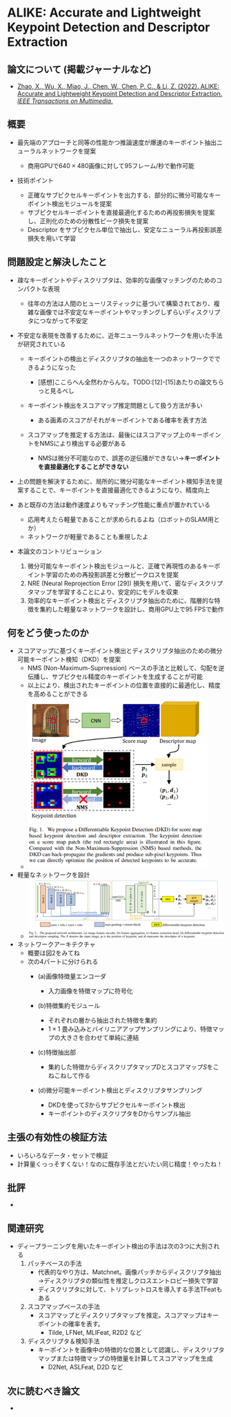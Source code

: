 # ALIKE: Accurate and Lightweight Keypoint Detection and Descriptor Extraction

## 論文について (掲載ジャーナルなど)
- [Zhao, X., Wu, X., Miao, J., Chen, W.,  Chen, P. C., & Li, Z. (2022). ALIKE: Accurate and Lightweight  Keypoint Detection and Descriptor Extraction. *IEEE Transactions on Multimedia*.](https://arxiv.org/abs/2112.02906)

## 概要
- 最先端のアプローチと同等の性能かつ推論速度が爆速のキーポイント抽出ニューラルネットワークを提案
    - 商用GPUで$640\times480$画像に対して95フレーム/秒で動作可能

- 技術ポイント
    - 正確なサブピクセルキーポイントを出力する、部分的に微分可能なキーポイント検出モジュールを提案
    - サブピクセルキーポイントを直接最適化するための再投影損失を提案し、正則化のための分散性ピーク損失を提案
    - Descriptor をサブピクセル単位で抽出し、安定なニューラル再投影誤差損失を用いて学習


## 問題設定と解決したこと
- 疎なキーポイントやディスクリプタは、効率的な画像マッチングのためのコンパクトな表現
    - 往年の方法は人間のヒューリスティックに基づいて構築されており、複雑な画像では不安定なキーポイントやマッチングしずらいディスクリプタにつながって不安定

- 不安定な表現を改善するために、近年ニューラルネットワークを用いた手法が研究されている
    - キーポイントの検出とディスクリプタの抽出を一つのネットワークでできるようになった
        - [感想]ここらへん全然わからんな。TODO:[12]-[15]あたりの論文ちらっと見るべし

    - キーポイント検出をスコアマップ推定問題として扱う方法が多い
        - ある画素のスコアがそれがキーポイントである確率を表す方法

    - スコアマップを推定する方法は、最後にはスコアマップ上のキーポイントをNMSにより検出する必要がある
        - NMSは微分不可能なので、誤差の逆伝播ができない→**キーポイントを直接最適化することができない**

- 上の問題を解決するために、局所的に微分可能なキーポイント検知手法を提案することで、キーポイントを直接最適化できるようになり、精度向上
- あと既存の方法は動作速度よりもマッチング性能に重点が置かれている
    - 応用考えたら軽量であることが求められるよね（ロボットのSLAM用とか）
    - ネットワークが軽量であることも重視したよ

- 本論文のコントリビューション
    1.  微分可能なキーポイント検出モジュールと、正確で再現性のあるキーポイント学習のための再投影誤差と分散ピークロスを提案
    2.  NRE (Neural Reprojection Error [29]) 損失を用いて、密なディスクリプタマップを学習することにより、安定的にモデルを収束
    3.  効率的なキーポイント検出とディスクリプタ抽出のために、階層的な特徴を集約した軽量なネットワークを設計し、商用GPU上で95 FPSで動作


## 何をどう使ったのか
- スコアマップに基づくキーポイント検出とディスクリプタ抽出のための微分可能キーポイント検知（DKD）を提案
    - NMS (Non-Maximum-Suprression) ベースの手法と比較して、勾配を逆伝播し、サブピクセル精度のキーポイントを生成することが可能
    - 以上により、検出されたキーポイントの位置を直接的に最適化し、精度を高めることができる
    - <img src="picture/Screenshot from 2023-01-25 23-05-36.png" alt="Screenshot from 2023-01-25 23-05-36" style="zoom:80%;" />
- 軽量なネットワークを設計
    - <img src="picture/Screenshot from 2023-01-25 23-29-02.png" alt="Screenshot from 2023-01-25 23-29-02" style="zoom: 50%;" />
- ネットワークアーキテクチャ
    - 概要は図2をみてね
    - 次の4パートに分けられる
        - (a)画像特徴量エンコーダ
            - 入力画像を特徴マップに符号化

        - (b)特徴集約モジュール
            - それぞれの層から抽出された特徴を集約
            - $1\times1$ 畳み込みとバイリニアアップサンプリングにより、特徴マップの大きさを合わせて単純に連結

        - (c)特徴抽出部
            - 集約した特徴からディスクリプタマップ$D$とスコアマップ$S$をこねこねして作る

        - (d)微分可能キーポイント検出とディスクリプタサンプリング
            - DKDを使って$S$からサブピクセルキーポイント検出
            - キーポイントのディスクリプタを$D$からサンプル抽出



## 主張の有効性の検証方法
- いろいろなデータ・セットで検証
- 計算量くっっそすくない！なのに既存手法とだいたい同じ精度！やったね！

## 批評
- 

## 関連研究

-   ディープラーニングを用いたキーポイント検出の手法は次の3つに大別される
    1.  パッチベースの手法
        -   代表的なやり方は、Matchnet。画像パッチからディスクリプタ抽出→ディスクリプタの類似性を推定しクロスエントロピー損失で学習
        -   ディスクリプタに対して、トリプレットロスを導入する手法TFeatもある
    2.  スコアマップベースの手法
        -   スコアマップとディスクリプタマップを推定。スコアマップはキーポイントの確率を表す。
            -   Tilde, LFNet, MLIFeat, R2D2 など
    3.  ディスクリプタ＆検知手法
        -   キーポイントを画像中の特徴的な位置として認識し、ディスクリプタマップまたは特徴マップの特徴量を計算してスコアマップを生成
            -   D2Net, ASLFeat, D2D など

## 次に読むべき論文
- 
